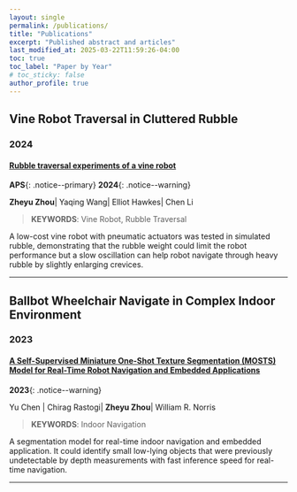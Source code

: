 ```yaml
---
layout: single
permalink: /publications/
title: "Publications"
excerpt: "Published abstract and articles"
last_modified_at: 2025-03-22T11:59:26-04:00
toc: true
toc_label: "Paper by Year"
# toc_sticky: false
author_profile: true 
---
```


## Vine Robot Traversal in Cluttered Rubble
### 2024
#### [Rubble traversal experiments of a vine robot](https://ui.adsabs.harvard.edu/abs/2024APS..MARD38010Z/abstract)
**APS**{: .notice--primary}
**2024**{: .notice--warning}

 **Zheyu Zhou**|  Yaqing Wang| Elliot Hawkes| Chen Li

> **KEYWORDS**: Vine Robot, Rubble Traversal

A low-cost vine robot with pneumatic actuators was tested in simulated rubble, demonstrating that the rubble weight could limit the robot performance but a slow oscillation can help robot navigate through heavy rubble by slightly enlarging crevices.

---

## Ballbot Wheelchair Navigate in Complex Indoor Environment
### 2023
#### [A Self-Supervised Miniature One-Shot Texture Segmentation (MOSTS) Model for Real-Time Robot Navigation and Embedded Applications](chrome-extension://efaidnbmnnnibpcajpcglclefindmkaj/https://arxiv.org/pdf/2306.08814)
**2023**{: .notice--warning}

 Yu Chen | Chirag Rastogi| **Zheyu Zhou**| William R. Norris

> **KEYWORDS**:  Indoor Navigation

A segmentation model for real-time indoor navigation and embedded application. It could identify small low-lying objects that were previously undetectable by depth measurements with fast inference speed for real-time navigation.

---